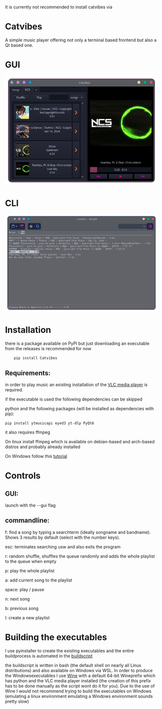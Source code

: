 It is currently not recommended to install catvibes via 

# Catvibes
A simple music player offering not only a terminal based frontend but also a Qt based one.

# GUI
![](https://github.com/12fab4/Catvibes/blob/b3356e4f0aa264cc761f2efe57dec02606d43a51/images/GUI.png)
# CLI
![](https://github.com/12fab4/Catvibes/blob/b3356e4f0aa264cc761f2efe57dec02606d43a51/images/CLI.png)


# Installation

there is a package available on PyPI but just downloading an executable from the releases is recommended for now
```
    pip install Catvibes
```

## Requirements:

in order to play music an existing installation of the [VLC media player](https://www.videolan.org/vlc/) is required.

if the executable is used the following dependencies can be skipped

python and the following packages (will be installed as dependencies with pip):

    pip install ytmusicapi eyed3 yt-dlp PyQt6

it also requires ffmpeg

On linux install ffmpeg which is available on debian-based and arch-based distros and probably already installed

On Windows follow this [tutorial](https://phoenixnap.com/kb/ffmpeg-windows)


# Controls
## GUI:
launch with the --gui flag

## commandline:
f: find a song by typing a searchterm (ideally songname and bandname). Shows 3 results by default (select with the number keys).

esc: terminates searching usw and also exits the program

r: random shuffle, shuffles the queue randomly and adds the whole playlist to the queue when empty

p: play the whole playlist

a: add current song to the playlist

space: play / pause

n: next song

b: previous song

l: create a new playlist

# Building the executables
I use pyinstaller to create the existing executables and the entire buildprocess is automated in the [buildscript](./buildscript)

the buildscript is written in bash (the default shell on nearly all Linux distributions) and also available on Windows via WSL. In order to produce the Windowsexecutables I use [Wine](https://www.winehq.org/) with a default 64-bit Wineprefix which has python and the VLC media player installed (the creation of this prefix has to be done manually as the script wont do it for you). Due to the use of Wine I would not recommend trying to build the executables on Windows (emulating a linux environment emulating a Windows environment sounds pretty slow)